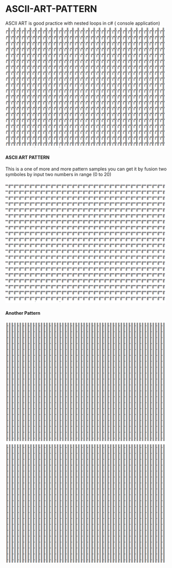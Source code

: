 # ASCII-ART-PATTERN
ASCII ART is good practice with nested loops in c# ( console application)
<img src="https://github.com/maankrm/ASCII-ART-PATTERN/blob/main/image1.png" width="500">
<h4>ASCII ART PATTERN</h4>
<p>This is a one of more and more pattern samples you can get it by fusion two symboles by input two numbers in range (0 to 20)</p>
<img src="https://github.com/maankrm/ASCII-ART-PATTERN/blob/main/image2.png" width="500">
<h4>Another Pattern</h4>
<img src="https://github.com/maankrm/ASCII-ART-PATTERN/blob/main/image3.png" width ="500">
<img src="https://github.com/maankrm/ASCII-ART-PATTERN/blob/main/image3.png" width ="500">
